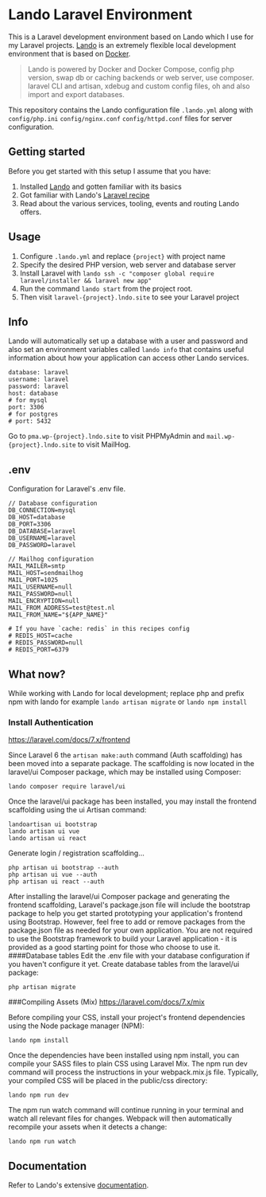 # Lando Laravel Environment
This is a Laravel development environment based on Lando which I use for my Laravel projects. 
[Lando](https://github.com/lando/lando) is an extremely flexible local development environment that is based on [Docker](https://www.docker.com/).

> Lando is powered by Docker and Docker Compose, config php version, swap db or caching backends or web server, use composer. laravel CLI and artisan, xdebug and custom config files, oh and also import and export databases.

This repository contains the Lando configuration file `.lando.yml` along with `config/php.ini` `config/nginx.conf` `config/httpd.conf` files for server configuration.

## Getting started
Before you get started with this setup I assume that you have:
1. Installed [Lando](https://github.com/lando/lando) and gotten familiar with its basics
1. Got familiar with Lando's [Laravel recipe](https://docs.lando.dev/config/laravel.html)
1. Read about the various services, tooling, events and routing Lando offers.

## Usage  
1. Configure `.lando.yml`  and replace `{project}` with project name
1. Specify the desired PHP version, web server and database server
1. Install Laravel with `lando ssh -c "composer global require laravel/installer && laravel new app"`
1. Run the command `lando start` from the project root.
1. Then visit `laravel-{project}.lndo.site` to see your Laravel project

## Info
Lando will automatically set up a database with a user and password and also set an environment variables called `lando info` that contains useful information about how your application can access other Lando services.
``` 
database: laravel
username: laravel
password: laravel
host: database
# for mysql
port: 3306
# for postgres
# port: 5432
```
Go to `pma.wp-{project}.lndo.site` to visit PHPMyAdmin and `mail.wp-{project}.lndo.site` to visit MailHog.
## .env
 Configuration for Laravel's .env file.
``` 
// Database configuration
DB_CONNECTION=mysql
DB_HOST=database
DB_PORT=3306
DB_DATABASE=laravel
DB_USERNAME=laravel
DB_PASSWORD=laravel

// Mailhog configuration
MAIL_MAILER=smtp
MAIL_HOST=sendmailhog
MAIL_PORT=1025
MAIL_USERNAME=null
MAIL_PASSWORD=null
MAIL_ENCRYPTION=null
MAIL_FROM_ADDRESS=test@test.nl
MAIL_FROM_NAME="${APP_NAME}"

# If you have `cache: redis` in this recipes config
# REDIS_HOST=cache
# REDIS_PASSWORD=null
# REDIS_PORT=6379

```
## What now?
While working with Lando for local development; replace php and prefix npm with lando for example `lando artisan migrate` or `lando npm install`
### Install Authentication
https://laravel.com/docs/7.x/frontend

Since Laravel 6 the `artisan make:auth` command (Auth scaffolding) has been moved into a separate package. The scaffolding is now located in the laravel/ui Composer package, which may be installed using Composer:
``` 
lando composer require laravel/ui
```
Once the laravel/ui package has been installed, you may install the frontend scaffolding using the ui Artisan command:

```
landoartisan ui bootstrap
lando artisan ui vue
lando artisan ui react
```
Generate login / registration scaffolding...
```
php artisan ui bootstrap --auth
php artisan ui vue --auth
php artisan ui react --auth
```
After installing the laravel/ui Composer package and generating the frontend scaffolding, Laravel's package.json file will include the bootstrap package to help you get started prototyping your application's frontend using Bootstrap. However, feel free to add or remove packages from the package.json file as needed for your own application. You are not required to use the Bootstrap framework to build your Laravel application - it is provided as a good starting point for those who choose to use it.
####Database tables
Edit the .env file with your database configuration if you haven't configure it yet. Create database tables from the laravel/ui package:
```
php artisan migrate
```
###Compiling Assets (Mix)
https://laravel.com/docs/7.x/mix

Before compiling your CSS, install your project's frontend dependencies using the Node package manager (NPM):
```
lando npm install
```

Once the dependencies have been installed using npm install, you can compile your SASS files to plain CSS using Laravel Mix. The npm run dev command will process the instructions in your webpack.mix.js file. Typically, your compiled CSS will be placed in the public/css directory:
```
lando npm run dev
```
The npm run watch command will continue running in your terminal and watch all relevant files for changes. Webpack will then automatically recompile your assets when it detects a change:
```
lando npm run watch
```
## Documentation
Refer to Lando's extensive [documentation](https://docs.lando.dev/config/laravel.html).